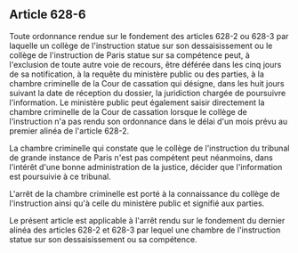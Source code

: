Article 628-6
----
Toute ordonnance rendue sur le fondement des articles 628-2 ou 628-3 par
laquelle un collège de l'instruction statue sur son dessaisissement ou le
collège de l'instruction de Paris statue sur sa compétence peut, à l'exclusion
de toute autre voie de recours, être déférée dans les cinq jours de sa
notification, à la requête du ministère public ou des parties, à la chambre
criminelle de la Cour de cassation qui désigne, dans les huit jours suivant la
date de réception du dossier, la juridiction chargée de poursuivre
l'information. Le ministère public peut également saisir directement la chambre
criminelle de la Cour de cassation lorsque le collège de l'instruction n'a pas
rendu son ordonnance dans le délai d'un mois prévu au premier alinéa de
l'article 628-2.

La chambre criminelle qui constate que le collège de l'instruction du tribunal
de grande instance de Paris n'est pas compétent peut néanmoins, dans l'intérêt
d'une bonne administration de la justice, décider que l'information est
poursuivie à ce tribunal.

L'arrêt de la chambre criminelle est porté à la connaissance du collège de
l'instruction ainsi qu'à celle du ministère public et signifié aux parties.

Le présent article est applicable à l'arrêt rendu sur le fondement du dernier
alinéa des articles 628-2 et 628-3 par lequel une chambre de l'instruction
statue sur son dessaisissement ou sa compétence.
